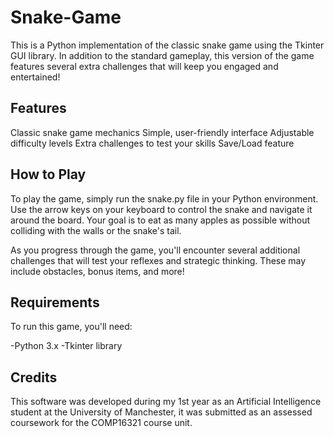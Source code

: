 # Snake-Game

This is a Python implementation of the classic snake game using the Tkinter GUI library. In addition to the standard gameplay, this version of the game features several extra challenges that will keep you engaged and entertained!

## Features
Classic snake game mechanics
Simple, user-friendly interface
Adjustable difficulty levels
Extra challenges to test your skills
Save/Load feature
## How to Play
To play the game, simply run the snake.py file in your Python environment. Use the arrow keys on your keyboard to control the snake and navigate it around the board. Your goal is to eat as many apples as possible without colliding with the walls or the snake's tail.

As you progress through the game, you'll encounter several additional challenges that will test your reflexes and strategic thinking. These may include obstacles, bonus items, and more!

## Requirements
To run this game, you'll need:

-Python 3.x
-Tkinter library
## Credits
This software was developed during my 1st year as an Artificial Intelligence student at the University of Manchester, it was submitted as an assessed coursework for the COMP16321 course unit.
